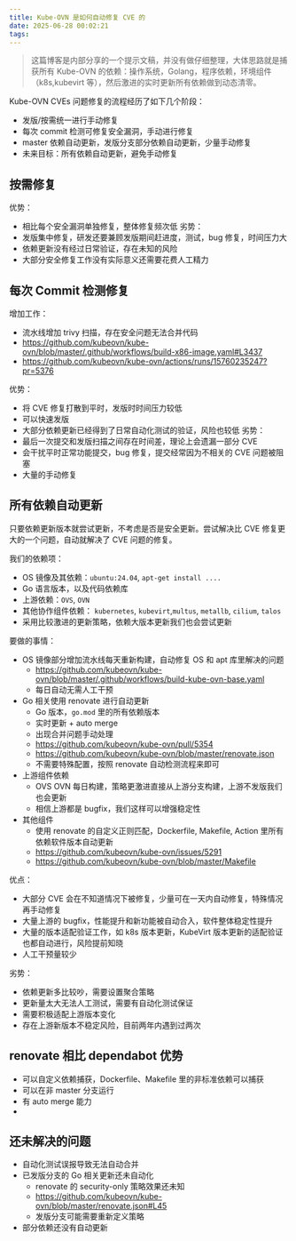 ```yaml
---
title: Kube-OVN 是如何自动修复 CVE 的
date: 2025-06-28 00:02:21
tags:
---
```


> 这篇博客是内部分享的一个提示文稿，并没有做仔细整理，大体思路就是捕获所有 Kube-OVN 的依赖：操作系统，Golang，程序依赖，环境组件（k8s,kubevirt 等），然后激进的实时更新所有依赖做到动态清零。

Kube-OVN CVEs 问题修复的流程经历了如下几个阶段：
- 发版/按需统一进行手动修复
- 每次 commit 检测可修复安全漏洞，手动进行修复
- master 依赖自动更新，发版分支部分依赖自动更新，少量手动修复
- 未来目标：所有依赖自动更新，避免手动修复

## 按需修复

优势：
- 相比每个安全漏洞单独修复，整体修复频次低
劣势：
- 发版集中修复，研发还要兼顾发版期间赶进度，测试，bug 修复，时间压力大
- 依赖更新没有经过日常验证，存在未知的风险
- 大部分安全修复工作没有实际意义还需要花费人工精力

## 每次 Commit 检测修复

增加工作：
- 流水线增加 trivy 扫描，存在安全问题无法合并代码
- https://github.com/kubeovn/kube-ovn/blob/master/.github/workflows/build-x86-image.yaml#L3437
- https://github.com/kubeovn/kube-ovn/actions/runs/15760235247?pr=5376

优势：
- 将 CVE 修复打散到平时，发版时时间压力较低
- 可以快速发版
- 大部分依赖更新已经得到了日常自动化测试的验证，风险也较低
劣势：
- 最后一次提交和发版扫描之间存在时间差，理论上会遗漏一部分 CVE
- 会干扰平时正常功能提交，bug 修复，提交经常因为不相关的 CVE 问题被阻塞
- 大量的手动修复

## 所有依赖自动更新

只要依赖更新版本就尝试更新，不考虑是否是安全更新。尝试解决比 CVE 修复更大的一个问题，自动就解决了 CVE 问题的修复。

我们的依赖项：
- OS 镜像及其依赖：`ubuntu:24.04`, `apt-get install ....`
- Go 语言版本，以及代码依赖库
- 上游依赖：`OVS`, `OVN`
- 其他协作组件依赖： `kubernetes`, `kubevirt`,`multus`, `metallb`, `cilium`, `talos`
- 采用比较激进的更新策略，依赖大版本更新我们也会尝试更新


要做的事情：
- OS 镜像部分增加流水线每天重新构建，自动修复 OS 和 apt 库里解决的问题
	- https://github.com/kubeovn/kube-ovn/blob/master/.github/workflows/build-kube-ovn-base.yaml
	- 每日自动无需人工干预
- Go 相关使用 renovate 进行自动更新
	- Go 版本，`go.mod` 里的所有依赖版本
	- 实时更新 + auto merge
	- 出现合并问题手动处理
	- https://github.com/kubeovn/kube-ovn/pull/5354
	- https://github.com/kubeovn/kube-ovn/blob/master/renovate.json
	- 不需要特殊配置，按照 renovate 自动检测流程来即可
- 上游组件依赖
	- OVS OVN 每日构建，策略更激进直接从上游分支构建，上游不发版我们也会更新
	- 相信上游都是 bugfix，我们这样可以增强稳定性
- 其他组件
	- 使用 renovate 的自定义正则匹配，Dockerfile, Makefile, Action 里所有依赖软件版本自动更新
	- https://github.com/kubeovn/kube-ovn/issues/5291
	- https://github.com/kubeovn/kube-ovn/blob/master/Makefile

优点：
- 大部分 CVE 会在不知道情况下被修复，少量可在一天内自动修复，特殊情况再手动修复
- 大量上游的 bugfix，性能提升和新功能被自动合入，软件整体稳定性提升
- 大量的版本适配验证工作，如 k8s 版本更新，KubeVirt 版本更新的适配验证也都自动进行，风险提前知晓
- 人工干预量较少

劣势：
- 依赖更新多比较吵，需要设置聚合策略
- 更新量太大无法人工测试，需要有自动化测试保证
- 需要积极适配上游版本变化
- 存在上游新版本不稳定风险，目前两年内遇到过两次

## renovate 相比 dependabot 优势

- 可以自定义依赖捕获，Dockerfile、Makefile 里的非标准依赖可以捕获
- 可以在非 master 分支运行
- 有 auto merge 能力
- 
## 还未解决的问题

- 自动化测试误报导致无法自动合并
- 已发版分支的 Go 相关更新还未自动化
	- renovate 的 security-only 策略效果还未知
	- https://github.com/kubeovn/kube-ovn/blob/master/renovate.json#L45
	- 发版分支可能需要重新定义策略
- 部分依赖还没有自动更新
